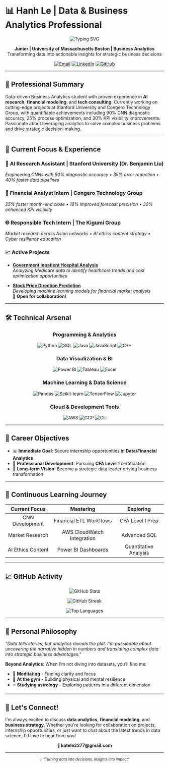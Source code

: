 # 📊 Hanh Le | Data & Business Analytics Professional

<div align="center">
  <img src="https://readme-typing-svg.herokuapp.com?font=Fira+Code&size=22&duration=3000&pause=1000&center=true&vCenter=true&width=600&lines=Aspiring+Data+%26+Financial+Analyst;Business+Analytics+Student;Data-Driven+Decision+Maker;Python+%26+SQL+Enthusiast" alt="Typing SVG" />
</div>

<p align="center">
  <strong>Junior | University of Massachusetts Boston | Business Analytics</strong><br>
  Transforming data into actionable insights for strategic business decisions
</p>

<p align="center">
  <a href="mailto:katele2277@gmail.com"><img src="https://img.shields.io/badge/Email-D14836?style=for-the-badge&logo=gmail&logoColor=white" alt="Email"></a>
  <a href="https://linkedin.com/in/hanh-le"><img src="https://img.shields.io/badge/LinkedIn-0077B5?style=for-the-badge&logo=linkedin&logoColor=white" alt="LinkedIn"></a>
  <a href="https://github.com/hanz-01105"><img src="https://img.shields.io/badge/GitHub-100000?style=for-the-badge&logo=github&logoColor=white" alt="GitHub"></a>
</p>

---

## 🎯 Professional Summary

Data-driven Business Analytics student with proven experience in **AI research**, **financial modeling**, and **tech consulting**. Currently working on cutting-edge projects at Stanford University and Congero Technology Group, with quantifiable achievements including 90% CNN diagnostic accuracy, 25% process optimization, and 30% KPI visibility improvements. Passionate about leveraging analytics to solve complex business problems and drive strategic decision-making.

---

## 💼 Current Focus & Experience

### 🤖 **AI Research Assistant** | Stanford University (Dr. Benjamin Liu)
*Engineering CNNs with 90% diagnostic accuracy • 35% error reduction • 40% faster data pipelines*

### 💼 **Financial Analyst Intern** | Congero Technology Group
*25% faster month-end close • 18% improved forecast precision • 30% enhanced KPI visibility*

### 🌐 **Responsible Tech Intern** | The Kigumi Group
*Market research across Asian networks • AI ethics content strategy • Cyber resilience education*

### 📈 **Active Projects**
- **[Government Inpatient Hospital Analysis](https://github.com/hanh-analytics/Medicare-Inpatient-Hospital)**  
  *Analyzing Medicare data to identify healthcare trends and cost optimization opportunities*

- **[Stock Price Direction Prediction](https://github.com/hanh-analytics/Stock-Price-Direction)**  
  *Developing machine learning models for financial market analysis*  
  **🤝 Open for collaboration!**

---

## 🛠️ Technical Arsenal

<div align="center">

### Programming & Analytics
![Python](https://img.shields.io/badge/Python-Expert-3776AB?style=flat-square&logo=python&logoColor=white)
![SQL](https://img.shields.io/badge/SQL-Advanced-4479A1?style=flat-square&logo=mysql&logoColor=white)
![Java](https://img.shields.io/badge/Java-Intermediate-ED8B00?style=flat-square&logo=java&logoColor=white)
![JavaScript](https://img.shields.io/badge/JavaScript-Intermediate-F7DF1E?style=flat-square&logo=javascript&logoColor=black)
![C++](https://img.shields.io/badge/C++-Intermediate-00599C?style=flat-square&logo=cplusplus&logoColor=white)

### Data Visualization & BI
![Power BI](https://img.shields.io/badge/Power_BI-Advanced-F2C811?style=flat-square&logo=powerbi&logoColor=black)
![Tableau](https://img.shields.io/badge/Tableau-Advanced-E97627?style=flat-square&logo=tableau&logoColor=white)
![Excel](https://img.shields.io/badge/Excel-Expert-217346?style=flat-square&logo=microsoft-excel&logoColor=white)

### Machine Learning & Data Science
![Pandas](https://img.shields.io/badge/Pandas-Advanced-150458?style=flat-square&logo=pandas&logoColor=white)
![Scikit-learn](https://img.shields.io/badge/Scikit--learn-Advanced-F7931E?style=flat-square&logo=scikit-learn&logoColor=white)
![TensorFlow](https://img.shields.io/badge/TensorFlow-Intermediate-FF6F00?style=flat-square&logo=tensorflow&logoColor=white)
![Jupyter](https://img.shields.io/badge/Jupyter-Advanced-F37626?style=flat-square&logo=jupyter&logoColor=white)

### Cloud & Development Tools
![AWS](https://img.shields.io/badge/AWS-Intermediate-232F3E?style=flat-square&logo=amazon-aws&logoColor=white)
![GCP](https://img.shields.io/badge/Google_Cloud-Learning-4285F4?style=flat-square&logo=google-cloud&logoColor=white)
![Git](https://img.shields.io/badge/Git-Advanced-F05032?style=flat-square&logo=git&logoColor=white)

</div>

---

## 🎯 Career Objectives

- 📊 **Immediate Goal**: Secure internship opportunities in **Data/Financial Analytics**
- 📜 **Professional Development**: Pursuing **CFA Level 1** certification
- 🚀 **Long-term Vision**: Become a strategic data leader driving business transformation

---

## 🌱 Continuous Learning Journey

<div align="center">

| **Current Focus** | **Mastering** | **Exploring** |
|:-----------------:|:-------------:|:-------------:|
| CNN Development | Financial ETL Workflows | CFA Level I Prep |
| Market Research | AWS CloudWatch Integration | Advanced SQL |
| AI Ethics Content | Power BI Dashboards | Quantitative Analysis |

</div>

---

## 📈 GitHub Activity

<div align="center">
  
![GitHub Stats](https://github-readme-stats.vercel.app/api?username=hanz-01105&show_icons=true&theme=default&count_private=true)

![GitHub Streak](https://github-readme-streak-stats.herokuapp.com/?user=hanz-01105&theme=default)

![Top Languages](https://github-readme-stats.vercel.app/api/top-langs/?username=hanz-01105&layout=compact&theme=default)

</div>

---

## 🌟 Personal Philosophy

*"Data tells stories, but analytics reveals the plot. I'm passionate about uncovering the narrative hidden in numbers and translating complex data into strategic business advantages."*

**Beyond Analytics**: When I'm not diving into datasets, you'll find me:
- 🧘 **Meditating** - Finding clarity and focus
- 💪 **At the gym** - Building physical and mental resilience  
- ⭐ **Studying astrology** - Exploring patterns in a different dimension

---

## 🤝 Let's Connect!

I'm always excited to discuss **data analytics**, **financial modeling**, and **business strategy**. Whether you're looking for collaboration on projects, internship opportunities, or just want to chat about the latest trends in data science, I'd love to hear from you!

<div align="center">
  <strong>📧 katele2277@gmail.com</strong>
</div>

---

<div align="center">
  <sub>💡 <em>"Turning data into decisions, insights into impact"</em></sub>
</div>
